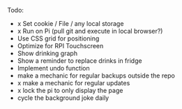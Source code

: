 Todo:

- x Set cookie / File / any local storage
- x Run on Pi (pull git and execute in local browser?)
- Use CSS grid for positioning
- Optimize for RPI Touchscreen
- Show drinking graph
- Show a reminder to replace drinks in fridge
- Implement undo function
- make a mechanic for regular backups outside the repo
- x make a mechanic for regular updates
- x lock the pi to only display the page
- cycle the background joke daily
